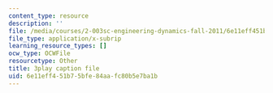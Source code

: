 ```yaml
---
content_type: resource
description: ''
file: /media/courses/2-003sc-engineering-dynamics-fall-2011/6e11eff451b75bfe84aafc80b5e7ba1b_iMz0LiqjFmE.vtt
file_type: application/x-subrip
learning_resource_types: []
ocw_type: OCWFile
resourcetype: Other
title: 3play caption file
uid: 6e11eff4-51b7-5bfe-84aa-fc80b5e7ba1b
---
```

